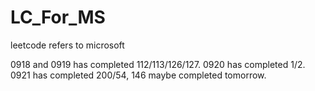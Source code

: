# LC_For_MS
leetcode refers to microsoft

0918 and 0919 has completed 112/113/126/127.
0920 has completed 1/2.
0921 has completed 200/54, 146 maybe completed tomorrow.
